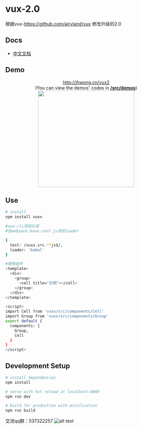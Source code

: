 # vux-2.0
根据vux-https://github.com/airyland/vux 修改升级的2.0

## Docs

+ [中文文档](https://jinhuiwong.gitbooks.io/vuxx/content/)

## Demo

<p align="center">
  <a href="http://jhwong.cn/vux2">http://jhwong.cn/vux2</a><br/>
  (You can view the demos' codes in <a href="https://github.com/jinhuiWong/vux-2.0/tree/master/src/demos"><strong>/src/demos</strong></a>)<br/>
  <img src="http://og1rlwcj8.bkt.clouddn.com/1485876811.png" width="300">
</p>

## Use
``` bash
# install 
npm install vuxx

#vue-cli项目引用
#在webpack.base.conf.js添加loader

{
  test: /vuxx.src.*?js$/,
  loader: 'babel'
}

#使用组件
<template>
  <div>
    <group>
      <cell title="示例"></cell>
    </group>
  </div>
</template>

<script>
import Cell from 'vuxx/src/components/Cell'
import Group from 'vuxx/src/components/Group'
export default {
  components: {
    Group,
    Cell
  }
}
</script>

```

## Development Setup

``` bash
# install dependencies
npm install

# serve with hot reload at localhost:8080
npm run dev

# build for production with minification
npm run build

```
交流qq群：537322257
![alt text]( http://og1rlwcj8.bkt.clouddn.com/7f4c4fe1gw1evv8bc0r3tj20go0ghjs3.jpg "Title")
